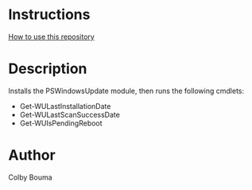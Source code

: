 # Instructions
[How to use this repository](../../README.md)

# Description

Installs the PSWindowsUpdate module, then runs the following cmdlets:
* Get-WULastInstallationDate
* Get-WULastScanSuccessDate
* Get-WUIsPendingReboot

# Author
Colby Bouma